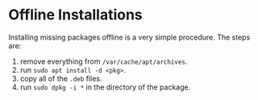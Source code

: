 # Offline Installations

Installing missing packages offline is a very simple procedure. The steps are:
1. remove everything from `/var/cache/apt/archives`.
2. run `sudo apt install -d <pkg>`.
3. copy all of the `.deb` files.
4. run `sudo dpkg -i *` in the directory of the package.